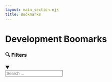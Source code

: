 ```yaml
---
layout: main_section.njk
title: Bookmarks
---
```


# Development Boomarks

<div class="filter-section">
    <div class="filter-toggle" onclick="toggleFilters()">
        <h3>🔍 Filters</h3>
        <span class="arrow">▼</span>
    </div>
    <div class="filter-content hidden" id="filterContent">
        <div class="search-box">
            <input type="text" id="searchInput" placeholder="Search ..." oninput="itemFilter.filterItems()">
        </div>
        <div class="tag-filters" id="tagFilters">
            <!-- Tags will be populated by JavaScript -->
        </div>
    </div>
</div>

<div class="bookmarks-grid" id="bookmarksGrid">
    <!-- Bookmarks will be populated by JavaScript -->
</div>

<div class="no-results" id="noResults" style="display: none;">
    No bookmarks found matching your criteria. 
</div>

<script src="{{ baseUrl }}/js/item-filter.js"></script>
<script src="{{ baseUrl }}/js/bookmarks-config.js"></script>

